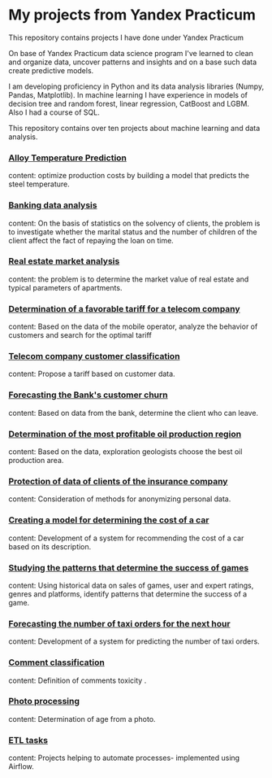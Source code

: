 # My projects from Yandex Practicum
 
 This repository contains projects I have done under Yandex Practicum

On base of Yandex Practicum data science program I've learned to clean and organize data, uncover patterns and insights and on a base such data create predictive models.

I am developing proficiency in Python and its data analysis libraries (Numpy, Pandas, Matplotlib). In machine learning I have experience in models of decision tree and random forest, linear regression, CatBoost and LGBM. Also I had a course of SQL.

This repository contains over ten projects about machine learning and data analysis.

### [Alloy Temperature Prediction](https://github.com/tereheadaega/projects/tree/main/Alloy%20Temperature%20Prediction)
content: optimize production costs by building a model that predicts the steel temperature.

### [Banking data analysis](https://github.com/tereheadaega/projects/tree/main/Banking%20data%20analysis)
content: On the basis of statistics on the solvency of clients, the problem is to investigate whether the marital status and the number of children of the client affect the fact of repaying the loan on time.

### [Real estate market analysis](https://github.com/tereheadaega/projects/tree/main/Real%20estate%20market%20analysis)
content: the problem is to determine the market value of real estate and typical parameters of apartments.

### [Determination of a favorable tariff for a telecom company](https://github.com/tereheadaega/projects/tree/main/Determination%20of%20a%20favorable%20tariff%20for%20a%20telecom%20company)
content: Based on the data of the mobile operator, analyze the behavior of customers and search for the optimal tariff

### [Telecom company customer classification](https://github.com/tereheadaega/projects/tree/main/Telecom%20company%20customer%20classification)
content: Propose a tariff based on customer data.

### [Forecasting the Bank's customer churn](https://github.com/tereheadaega/projects/tree/main/Forecasting%20the%20Bank's%20customer%20churn)
content: Based on data from the bank, determine the client who can leave.

### [Determination of the most profitable oil production region](https://github.com/tereheadaega/projects/tree/main/Determination%20of%20the%20most%20profitable%20oil%20production%20region)
content: Based on the data, exploration geologists choose the best oil production area.

### [Protection of data of clients of the insurance company](https://github.com/tereheadaega/projects/tree/main/Protection%20of%20data%20of%20clients%20of%20the%20insurance%20company)
content: Consideration of methods for anonymizing personal data.

### [Creating a model for determining the cost of a car](https://github.com/tereheadaega/projects/tree/main/Creating%20a%20model%20for%20determining%20the%20cost%20of%20a%20car)
content: Development of a system for recommending the cost of a car based on its description.

### [Studying the patterns that determine the success of games](https://github.com/tereheadaega/projects/tree/main/Studying%20the%20patterns%20that%20determine%20the%20success%20of%20games)
content: Using historical data on sales of games, user and expert ratings, genres and platforms, identify patterns that determine the success of a game.

### [Forecasting the number of taxi orders for the next hour](https://github.com/tereheadaega/projects/tree/main/Forecasting%20the%20number%20of%20taxi%20orders%20for%20the%20next%20hour)
content: Development of a system for predicting the number of taxi orders.

### [Comment classification](https://github.com/tereheadaega/projects/tree/main/Comment%20classification)
content: Definition of comments toxicity .

### [Photo processing](https://github.com/tereheadaega/projects/tree/main/Photo%20processing)
content: Determination of age from a photo.

### [ETL tasks](https://github.com/tereheadaega/projects/tree/main/ETL%20tasks)
content: Projects helping to automate processes-  implemented using Airflow.
